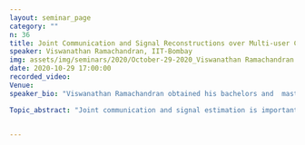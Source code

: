 ```yaml
---
layout: seminar_page
category: ""
n: 36
title: Joint Communication and Signal Reconstructions over Multi-user Channels
speaker: Viswanathan Ramachandran, IIT-Bombay
img: assets/img/seminars/2020/October-29-2020_Viswanathan Ramachandran.png
date: 2020-10-29 17:00:00 
recorded_video: 
Venue: 
speaker_bio: "Viswanathan Ramachandran obtained his bachelors and  masters degrees in Electronics and Telecom Engineering from the University of Mumbai in 2011 and 2014 respectively. He recently completed his PhD in Electrical Engineering from the Indian Institute of Technology Bombay. His research interests are in information theory and wireless communications, particularly in joint source-channel coding and channel simulation problems in multi-terminal settings."

Topic_abstract: "Joint communication and signal estimation is important in several communication systems employing hybrid analog-digital radios. The goal here is to reconstruct an analog signal with reasonable fidelity, while simultaneously conveying a digital data stream. Several interesting multi-user information theoretic models with message and state communication are considered in this talk, for which optimal communication and distortion trade-offs are investigated. We further explore multi-terminal coordination problems, where the objective is to simulate joint probability distributions across distributed terminals, using rate limited links."


---
```



